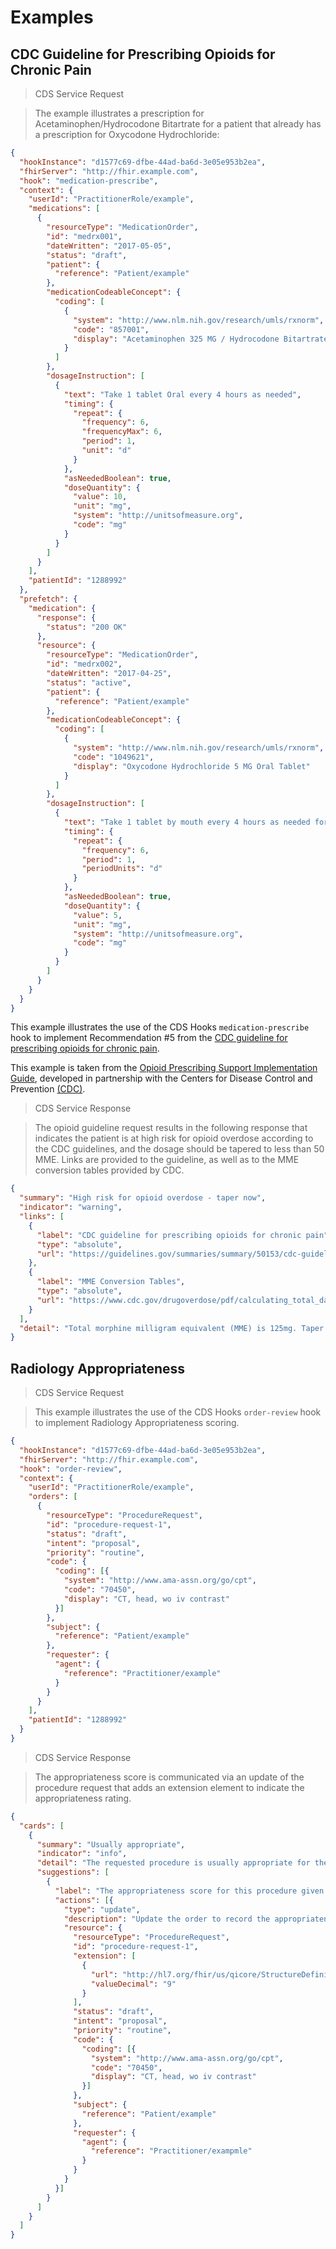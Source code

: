# Examples

## CDC Guideline for Prescribing Opioids for Chronic Pain

> CDS Service Request

> The example illustrates a prescription for Acetaminophen/Hydrocodone Bitartrate for a patient that already has a prescription for Oxycodone Hydrochloride:

```json
{
  "hookInstance": "d1577c69-dfbe-44ad-ba6d-3e05e953b2ea",
  "fhirServer": "http://fhir.example.com",
  "hook": "medication-prescribe",
  "context": {
    "userId": "PractitionerRole/example",
    "medications": [
      {
        "resourceType": "MedicationOrder",
        "id": "medrx001",
        "dateWritten": "2017-05-05",
        "status": "draft",
        "patient": {
          "reference": "Patient/example"
        },
        "medicationCodeableConcept": {
          "coding": [
            {
              "system": "http://www.nlm.nih.gov/research/umls/rxnorm",
              "code": "857001",
              "display": "Acetaminophen 325 MG / Hydrocodone Bitartrate 10 MG Oral Tablet"
            }
          ]
        },
        "dosageInstruction": [
          {
            "text": "Take 1 tablet Oral every 4 hours as needed",
            "timing": {
              "repeat": {
                "frequency": 6,
                "frequencyMax": 6,
                "period": 1,
                "unit": "d"
              }
            },
            "asNeededBoolean": true,
            "doseQuantity": {
              "value": 10,
              "unit": "mg",
              "system": "http://unitsofmeasure.org",
              "code": "mg"
            }
          }
        ]
      }
    ],
    "patientId": "1288992"
  },
  "prefetch": {
    "medication": {
      "response": {
        "status": "200 OK"
      },
      "resource": {
        "resourceType": "MedicationOrder",
        "id": "medrx002",
        "dateWritten": "2017-04-25",
        "status": "active",
        "patient": {
          "reference": "Patient/example"
        },
        "medicationCodeableConcept": {
          "coding": [
            {
              "system": "http://www.nlm.nih.gov/research/umls/rxnorm",
              "code": "1049621",
              "display": "Oxycodone Hydrochloride 5 MG Oral Tablet"
            }
          ]
        },
        "dosageInstruction": [
          {
            "text": "Take 1 tablet by mouth every 4 hours as needed for pain.",
            "timing": {
              "repeat": {
                "frequency": 6,
                "period": 1,
                "periodUnits": "d"
              }
            },
            "asNeededBoolean": true,
            "doseQuantity": {
              "value": 5,
              "unit": "mg",
              "system": "http://unitsofmeasure.org",
              "code": "mg"
            }
          }
        ]
      }
    }
  }
}
```

This example illustrates the use of the CDS Hooks `medication-prescribe` hook to implement Recommendation #5 from the [CDC guideline for prescribing opioids for chronic pain](https://guidelines.gov/summaries/summary/50153/cdc-guideline-for-prescribing-opioids-for-chronic-pain---united-states-2016#420).

This example is taken from the [Opioid Prescribing Support Implementation Guide](http://build.fhir.org/ig/cqframework/opioid-cds/), developed in partnership with the Centers for Disease Control and Prevention [(CDC)](https://www.cdc.gov/).

> CDS Service Response

> The opioid guideline request results in the following response that indicates the patient is at high risk for opioid overdose according to the CDC guidelines, and the dosage should be tapered to less than 50 MME. Links are provided to the guideline, as well as to the MME conversion tables provided by CDC.

```json
{
  "summary": "High risk for opioid overdose - taper now",
  "indicator": "warning",
  "links": [
    {
      "label": "CDC guideline for prescribing opioids for chronic pain",
      "type": "absolute",
      "url": "https://guidelines.gov/summaries/summary/50153/cdc-guideline-for-prescribing-opioids-for-chronic-pain---united-states-2016#420"
    },
    {
      "label": "MME Conversion Tables",
      "type": "absolute",
      "url": "https://www.cdc.gov/drugoverdose/pdf/calculating_total_daily_dose-a.pdf"
    }
  ],
  "detail": "Total morphine milligram equivalent (MME) is 125mg. Taper to less than 50."
}
```

## Radiology Appropriateness

> CDS Service Request

> This example illustrates the use of the CDS Hooks `order-review` hook to implement Radiology Appropriateness scoring.

```json
{
  "hookInstance": "d1577c69-dfbe-44ad-ba6d-3e05e953b2ea",
  "fhirServer": "http://fhir.example.com",
  "hook": "order-review",
  "context": {
    "userId": "PractitionerRole/example",
    "orders": [
      {
        "resourceType": "ProcedureRequest",
        "id": "procedure-request-1",
        "status": "draft",
        "intent": "proposal",
        "priority": "routine",
        "code": {
          "coding": [{
            "system": "http://www.ama-assn.org/go/cpt",
            "code": "70450",
            "display": "CT, head, wo iv contrast"
          }]
        },
        "subject": {
          "reference": "Patient/example"
        },
        "requester": {
          "agent": {
            "reference": "Practitioner/example"
          }
        }
      }
    ],
    "patientId": "1288992"
  }
}
```

> CDS Service Response

> The appropriateness score is communicated via an update of the procedure request that adds an extension element to indicate the appropriateness rating.

```json
{
  "cards": [
    {
      "summary": "Usually appropriate",
      "indicator": "info",
      "detail": "The requested procedure is usually appropriate for the given indications.",
      "suggestions": [
        {
          "label": "The appropriateness score for this procedure given these indications is 9, usually appropriate.",
          "actions": [{
            "type": "update",
            "description": "Update the order to record the appropriateness score.",
            "resource": {
              "resourceType": "ProcedureRequest",
              "id": "procedure-request-1",
              "extension": [
                {
                  "url": "http://hl7.org/fhir/us/qicore/StructureDefinition/procedurerequest-appropriatenessScore",
                  "valueDecimal": "9"
                }
              ],
              "status": "draft",
              "intent": "proposal",
              "priority": "routine",
              "code": {
                "coding": [{
                  "system": "http://www.ama-assn.org/go/cpt",
                  "code": "70450",
                  "display": "CT, head, wo iv contrast"
                }]
              },
              "subject": {
                "reference": "Patient/example"
              },
              "requester": {
                "agent": {
                  "reference": "Practitioner/exampmle"
                }
              }
            }
          }]
        }
      ]
    }
  ]
}
```
